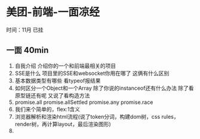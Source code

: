 # 美团-前端-一面凉经

时间：11月 已挂

## 一面 40min 

1. 自我介绍 介绍你的一个和前端最相关的项目
2. SSE是什么 项目里的SSE和websocket你用在哪了 这俩有什么区别
3. 基本数据类型有哪些 看typeof报结果
4. 如何区分一个Object和一个Array 除了你说的instanceof还有什么办法 除了看原型链还有呢 又说了看构造方法
5. promise.all promise.allSettled promise.any promise.race
6. 我们来个简单的，flex:1含义
7. 浏览器解析和渲染html流程(说了token分词，构建dom树，css rules，render树，再计算layout，最后渲染图形) 
8. <script>会不会阻塞 怎么解决 defer和async区别是什么
9. http状态码哪个跟缓存有关 304  强缓存协商缓存相关
10. 进程和线程的区别 浏览器是多进程还是多线程
11. 让你做一个搜索框和按钮 需要注意哪些东西(说了过滤词，正则，搜索联想，防xss注入，按钮防抖节流）
12. 手撕 js对象树结构，要求删掉type为指定的叶子节点
13. 反问 技术栈(vue和react都有) 主要业务 工作时间



## 总结

​    最想抽自己一巴掌的一集



作者：only185030498
链接：https://www.nowcoder.com/?type=818_1
来源：牛客网